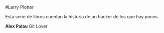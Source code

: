 #Larry Plotter

Esta serie de libros cuentan la historia de un hacker de los que hay pocos.

**Alex Palau** Git Lover
